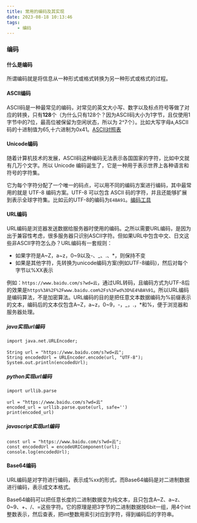 ```yaml
---
title: 常用的编码及其实现
date: 2023-08-18 10:13:46
tags:
    - 编码
---
```


### 编码

#### 什么是编码
所谓编码就是将信息从一种形式或格式转换为另一种形式或格式的过程。

#### ASCII编码
ASCII码是一种最常见的编码，对常见的英文大小写、数字以及标点符号等做了对应的转换，只有**128**个（为什么只有128个？因为ASCII码大小为1字节，且仅使用1字节中的7位，最高位被保留为空闲状态，所以为 2^7个）。比如大写字母`A`,ASCII码的十进制值为65,十六进制为0x41。[ASCII对照表](https://tool.oschina.net/commons?type=4)

#### Unicode编码
随着计算机技术的发展，ASCII码这种编码无法表示各国国家的字符，比如中文就有几万个文字。所以 Unicode 编码诞生了，它是一种用于表示世界上各种语言和符号的字符集。

它为每个字符分配了一个唯一的码点，可以用不同的编码方案进行编码，其中最常用的就是  UTF-8 编码方案。UTF-8 可以包含 ASCII 码的字符，并且还能够扩展到表示全球字符集。比如云的UTF-8的编码为`E4BA91`。[编码工具](http://www.metools.info/code/utf8235.html)

#### URL编码
URL编码是浏览器发送数据给服务器时使用的编码。之所以需要URL编码，是因为出于兼容性考虑，很多服务器只识别ASCII字符。但如果URL中包含中文、日文这些非ASCII字符怎么办？URL编码有一套规则：
* 如果字符是A~Z，a~z，0~9以及-、_、.、*，则保持不变
* 如果是其他字符，先转换为unicode编码方案(例如UTF-8编码)，然后对每个字节以%XX表示

例如：`https://www.baidu.com/s?wd=云`，通过URL转码，且编码方式为UTF-8后的效果是`https%3A%2F%2Fwww.baidu.com%2Fs%3Fwd%3D%E4%BA%91`。所以URL编码是编码算法，不是加密算法。URL编码的目的是把任意文本数据编码为%前缀表示的文本，编码后的文本仅包含A~Z，a~z，0~9，-，_，.，*和%，便于浏览器和服务器处理。

##### java实现url编码
```
import java.net.URLEncoder;

String url = "https://www.baidu.com/s?wd=云";
String encodedUrl = URLEncoder.encode(url, "UTF-8");
System.out.println(encodedUrl);
```

##### python实现url编码
```
import urllib.parse

url = "https://www.baidu.com/s?wd=云"
encoded_url = urllib.parse.quote(url, safe='')
print(encoded_url)
```

##### javascript实现url编码
```
const url = "https://www.baidu.com/s?wd=云";
const encodedUrl = encodeURIComponent(url);
console.log(encodedUrl);
```

#### Base64编码
URL编码是对字符进行编码，表示成%xx的形式，而Base64编码是对二进制数据进行编码，表示成文本格式。

Base64编码可以把任意长度的二进制数据变为纯文本，且只包含A~Z、a~z、0~9、+、/、=这些字符。它的原理是把3字节的二进制数据按6bit一组，用4个int整数表示，然后查表，把int整数用索引对应到字符，得到编码后的字符串。
